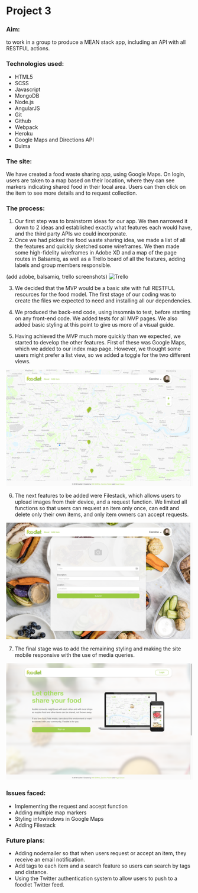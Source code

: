 # Project 3


### Aim:
to work in a group to produce a MEAN stack app, including an API with all RESTFUL actions.


### Technologies used:
* HTML5
* SCSS
* Javascript
* MongoDB
* Node.js
* AngularJS
* Git
* Github
* Webpack
* Heroku
* Google Maps and Directions API
* Bulma


### The site:
We have created a food waste sharing app, using Google Maps. On login, users are taken to a map based on their location, where they can see markers indicating shared food in their local area. Users can then click on the item to see more details and to request collection.


### The process:
1. Our first step was to brainstorm ideas for our app. We then narrowed it down to 2 ideas and established exactly what features each would have, and the third party APIs we could incorporate.
2. Once we had picked the food waste sharing idea, we made a list of all the features and quickly sketched some wireframes. We then made some high-fidelity wireframes in Adobe XD and a map of the page routes in Balsamiq, as well as a Trello board of all the features, adding labels and group members responsible.

(add adobe, balsamiq, trello screenshots)
![Trello](project3-trello.png)

3. We decided that the MVP would be a basic site with full RESTFUL resources for the food model. The first stage of our coding was to create the files we expected to need and installing all our dependencies.

4. We produced the back-end code, using insomnia to test, before starting on any front-end code. We added tests for all MVP pages. We also added basic styling at this point to give us more of a visual guide.

5. Having achieved the MVP much more quickly than we expected, we started to develop the other features. First of these was Google Maps, which we added to our index map page. However, we thought some users might prefer a list view, so we added a toggle for the two different views.

![Map](project3-map.png)

6. The next features to be added were Filestack, which allows users to upload images from their device, and a request function. We limited all functions so that users can request an item only once, can edit and delete only their own items, and only item owners can accept requests.

![Desktop screenshot](project3-filestack.png)

7. The final stage was to add the remaining styling and making the site mobile responsive with the use of media queries.

![Desktop screenshot](project3-screenshot.png)


### Issues faced:
* Implementing the request and accept function
* Adding multiple map markers
* Styling infowindows in Google Maps
* Adding Filestack


### Future plans:
* Adding nodemailer so that when users request or accept an item, they receive an email notification.
* Add tags to each item and a search feature so users can search by tags and distance.
* Using the Twitter authentication system to allow users to push to a foodlet Twitter feed.
